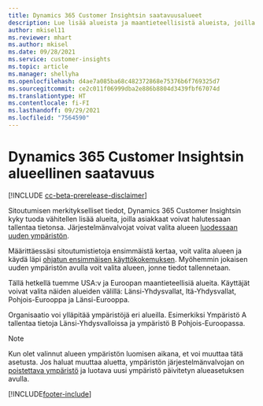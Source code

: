 ```yaml
---
title: Dynamics 365 Customer Insightsin saatavuusalueet
description: Lue lisää alueista ja maantieteellisistä alueista, joilla palvelu otetaan käyttöön.
author: mkisel11
ms.reviewer: mhart
ms.author: mkisel
ms.date: 09/28/2021
ms.service: customer-insights
ms.topic: article
ms.manager: shellyha
ms.openlocfilehash: d4ae7a085ba68c482372868e75376b6f769325d7
ms.sourcegitcommit: ce2c011f06999dba2e886b8804d3439fbf67074d
ms.translationtype: HT
ms.contentlocale: fi-FI
ms.lasthandoff: 09/29/2021
ms.locfileid: "7564590"
---
```

# <a name="regional-availability-for-dynamics-365-customer-insights"></a>Dynamics 365 Customer Insightsin alueellinen saatavuus

[!INCLUDE [cc-beta-prerelease-disclaimer](includes/cc-beta-prerelease-disclaimer.md)]

Sitoutumisen merkitykselliset tiedot, Dynamics 365 Customer Insightsin kyky tuoda vähitellen lisää alueita, joilla asiakkaat voivat halutessaan tallentaa tietonsa. Järjestelmänvalvojat voivat valita alueen [luodessaan uuden ympäristön](manage-environments-workspaces.md#create-an-environment). 

Määrittäessäsi sitoutumistietoja ensimmäistä kertaa, voit valita alueen ja käydä läpi [ohjatun ensimmäisen käyttökokemuksen](quickstart.md). Myöhemmin jokaisen uuden ympäristön avulla voit valita alueen, jonne tiedot tallennetaan.

Tällä hetkellä tuemme USA:v ja Euroopan maantieteellisiä alueita. Käyttäjät voivat valita näiden alueiden välillä: Länsi-Yhdysvallat, Itä-Yhdysvallat, Pohjois-Eurooppa ja Länsi-Eurooppa.

Organisaatio voi ylläpitää ympäristöjä eri alueilla. Esimerkiksi Ympäristö A tallentaa tietoja Länsi-Yhdysvalloissa ja ympäristö B Pohjois-Euroopassa.

> [!NOTE]
> Kun olet valinnut alueen ympäristön luomisen aikana, et voi muuttaa tätä asetusta. Jos haluat muuttaa aluetta, ympäristön järjestelmänvalvojan on [poistettava ympäristö](manage-environments-workspaces.md#delete-an-environment) ja luotava uusi ympäristö päivitetyn alueasetuksen avulla.


[!INCLUDE[footer-include](../includes/footer-banner.md)]

